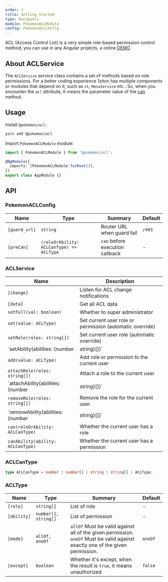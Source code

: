 ```yaml
---
order: 1
title: Getting Started
type: Documents
module: PokemonACLModule
config: PokemonACLConfig
---
```


ACL (Access Control List) is a very simple role-based permission control method, you can use in any Angular projects, a online [DEMO](//1ziton.github.io/1ziton/#/logics/acl)

## About ACLService

The `ACLService` service class contains a set of methods based on role permissions. For a better coding experience 1ziton has multiple components or modules that depend on it, such as `st`, `MenuService` etc.. So, when you encounter the `acl` attribute, it means the parameter value of the [can](#ACLCanType) method.

## Usage

Install `@pokemon/acl`:

```bash
yarn add @pokemon/acl
```

Import `PokemonACLModule` module:

```typescript
import { PokemonACLModule } from '@pokemon/acl';

@NgModule({
  imports: [PokemonACLModule.forRoot()],
})
export class AppModule {}
```

## API

### PokemonACLConfig

| Name          | Type                                     | Summary                         | Default |
| ------------- | ---------------------------------------- | ------------------------------- | ------- |
| `[guard_url]` | `string`                                 | Router URL when guard fail      | `/403`  |
| `[preCan]`    | `(roleOrAbility: ACLCanType) => ACLType` | `can` before execution callback | -       |

### ACLService

| Name                                            | Description                                              |
| ----------------------------------------------- | -------------------------------------------------------- |
| `[change]`                                      | Listen for ACL change notifications                      |
| `[data]`                                        | Get all ACL data                                         |
| `setFull(val: boolean)`                         | Whether to super administrator                           |
| `set(value: ACLType)`                           | Set current user role or permission (automatic override) |
| `setRole(roles: string[])`                      | Set current user role (automatic override)               |
| `setAbility(abilities: (number | string)[])`    | Set current user permission (automatic override)         |
| `add(value: ACLType)`                           | Add role or permission to the current user               |
| `attachRole(roles: string[])`                   | Attach a role to the current user                        |
| `attachAbility(abilities: (number | string)[])` | Attach a permission to the current user                  |
| `removeRole(roles: string[])`                   | Remove the role for the current user                     |
| `removeAbility(abilities: (number | string)[])` | Remove the permission for the current user               |
| `can(roleOrAbility: ACLCanType)`                | Whether the current user has a role                      |
| `canAbility(ability: ACLCanType)`               | Whether the current user has a permission                |

### ACLCanType

```ts
type ACLCanType = number | number[] | string | string[] | ACLType;
```

### ACLType

| Name        | Type                 | Summary                                                                                                                          | Default |
| ----------- | -------------------- | -------------------------------------------------------------------------------------------------------------------------------- | ------- |
| `[role]`    | `string[]`           | List of role                                                                                                                     | -       |
| `[ability]` | `number[], string[]` | List of permission                                                                                                               | -       |
| `[mode]`    | `allOf, oneOf`       | `allOf` Must be valid against all of the given permission.<br>`oneOf` Must be valid against exactly one of the given permission. | `oneOf` |
| `[except]`  | `boolean`            | Whether it's except, when the result is `true`, it means unauthorized                                                            | `false` |
